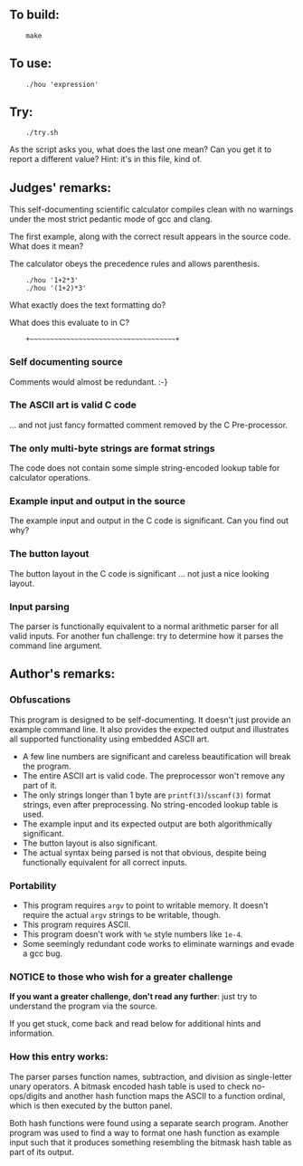 ## To build:

``` <!---sh-->
    make
```


## To use:

``` <!---sh-->
    ./hou 'expression'
```


## Try:

``` <!---sh-->
    ./try.sh
```

As the script asks you, what does the last one mean? Can you get it to report a
different value? Hint: it's in this file, kind of.


## Judges' remarks:

This self-documenting scientific calculator compiles clean with no
warnings under the most strict pedantic mode of gcc and clang.

The first example, along with the correct result appears in the
source code. What does it mean?

The calculator obeys the precedence rules and allows parenthesis.

``` <!---sh-->
    ./hou '1+2*3'
    ./hou '(1+2)*3'
```

What exactly does the text formatting do?

What does this evaluate to in C?

``` <!---c-->
    +~~~~~~~~~~~~~~~~~~~~~~~~~~~~~~~~~~~~+
```


### Self documenting source

Comments would almost be redundant.  :-}


### The ASCII art is valid C code

... and not just fancy formatted comment removed by the C Pre-processor.


### The only multi-byte strings are format strings

The code does not contain some simple string-encoded lookup table for calculator
operations.


### Example input and output in the source

The example input and output in the C code is significant.  Can you find out
why?


### The button layout

The button layout in the C code is significant ... not just a nice looking
layout.


### Input parsing

The parser is functionally equivalent to a normal arithmetic parser for all
valid inputs.  For another fun challenge: try to determine how it parses the
command line argument.


## Author's remarks:

### Obfuscations

This program is designed to be self-documenting. It doesn't just provide an
example command line. It also provides the expected output and illustrates all
supported functionality using embedded ASCII art.

- A few line numbers are significant and careless beautification will break the
program.
- The entire ASCII art is valid code. The preprocessor won't remove any part of it.
- The only strings longer than 1 byte are `printf(3)`/`sscanf(3)` format strings, even
after preprocessing. No string-encoded lookup table is used.
- The example input and its expected output are both algorithmically
significant.
- The button layout is also significant.
- The actual syntax being parsed is not that obvious, despite being functionally
equivalent for all correct inputs.


### Portability

- This program requires `argv` to point to writable memory. It doesn't require
the actual `argv` strings to be writable, though.
- This program requires ASCII.
- This program doesn't work with `%e` style numbers like `1e-4`.
- Some seemingly redundant code works to eliminate warnings and evade a gcc bug.


### NOTICE to those who wish for a greater challenge

**If you want a greater challenge, don't read any further**:
just try to understand the program via the source.

If you get stuck, come back and read below for additional hints and information.


### How this entry works:

The parser parses function names, subtraction, and division as single-letter
unary operators. A bitmask encoded hash table is used to check no-ops/digits
and another hash function maps the ASCII to a function ordinal, which is then
executed by the button panel.

Both hash functions were found using a separate search program. Another program
was used to find a way to format one hash function as example input such that
it produces something resembling the bitmask hash table as part of its output.


<!--

    Copyright © 1984-2024 by Landon Curt Noll. All Rights Reserved.

    You are free to share and adapt this file under the terms of this license:

        Creative Commons Attribution-ShareAlike 4.0 International (CC BY-SA 4.0)

    For more information, see:

        https://creativecommons.org/licenses/by-sa/4.0/

-->
